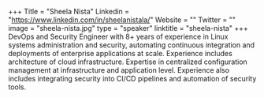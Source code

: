 +++
Title = "Sheela Nista"
Linkedin = "https://www.linkedin.com/in/sheelanistala/"
Website = ""
Twitter = ""
image = "sheela-nista.jpg"
type = "speaker"
linktitle = "sheela-nista"
+++
DevOps and Security Engineer with 8+ years of experience in Linux systems administration and security, automating continuous integration and deployments of enterprise applications at scale. Experience includes architecture of cloud infrastructure. Expertise in centralized configuration management at infrastructure and application level. Experience also includes integrating security into CI/CD pipelines and automation of security tools.
